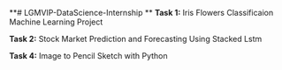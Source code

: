 **# LGMVIP-DataScience-Internship
**
**Task 1:** Iris Flowers Classificaion Machine Learning Project

**Task 2:** Stock Market Prediction and Forecasting Using Stacked Lstm

**Task 4:** Image to Pencil Sketch with Python
